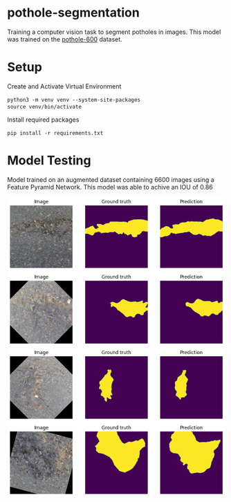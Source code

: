 # pothole-segmentation
Training a computer vision task to segment potholes in images. This model was trained on the [pothole-600](https://sites.google.com/view/pothole-600/dataset) dataset.

# Setup

Create and Activate Virtual Environment

```	
python3 -m venv venv --system-site-packages
source venv/bin/activate
```

Install required packages

```
pip install -r requirements.txt
```

# Model Testing

Model trained on an augmented dataset containing 6600 images using a Feature Pyramid Network. This model was able to achive an IOU of 0.86

![Image1](./images/output1.png)
![Image2](./images/output2.png)
![Image3](./images/output3.png)
![Image4](./images/output4.png)
